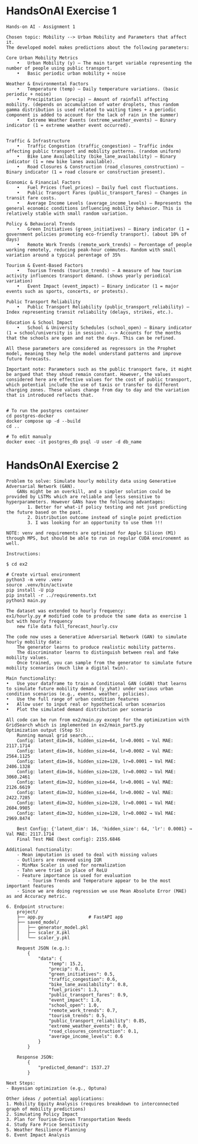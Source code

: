 # HandsOnAI Exercise 1
	Hands-on AI - Assignment 1

	Chosen topic: Mobility --> Urban Mobility and Parameters that affect it.
	The developed model makes predictions about the following parameters: 

	Core Urban Mobility Metrics
		•	Urban Mobility (y) – The main target variable representing the number of people using public transport.
		•	Basic periodic urban mobility + noise

	Weather & Environmental Factors
		•	Temperature (temp) – Daily temperature variations. (basic periodic + noise)
		•	Precipitation (precip) – Amount of rainfall affecting mobility. (depends on accumulation of water droplets, thus random gamma distribution is used related to waiting times + a periodic component is added to account for the lack of rain in the summer)
		•	Extreme Weather Events (extreme_weather_events) – Binary indicator (1 = extreme weather event occurred).


	Traffic & Infrastructure
		•	Traffic Congestion (traffic_congestion) – Traffic index affecting public transport and mobility patterns. (random uniform)
		•	Bike Lane Availability (bike_lane_availability) – Binary indicator (1 = new bike lanes available).
		•	Road Closures & Construction (road_closures_construction) – Binary indicator (1 = road closure or construction present).

	Economic & Financial Factors
		•	Fuel Prices (fuel_prices) – Daily fuel cost fluctuations.
		•	Public Transport Fares (public_transport_fares) – Changes in transit fare costs.
		•	Average Income Levels (average_income_levels) – Represents the general economic conditions influencing mobility behavior. This is relatively stable with small random variation. 

	Policy & Behavioral Trends
		•	Green Initiatives (green_initiatives) – Binary indicator (1 = government policies promoting eco-friendly transport). (about 10% of days)
		•	Remote Work Trends (remote_work_trends) – Percentage of people working remotely, reducing peak-hour commutes. Random with small variation around a typical perentage of 35%

	Tourism & Event-Based Factors
		•	Tourism Trends (tourism_trends) – A measure of how tourism activity influences transport demand. (shows yearly periodical variation)
		•	Event Impact (event_impact) – Binary indicator (1 = major events such as sports, concerts, or protests).

	Public Transport Reliability
		•	Public Transport Reliability (public_transport_reliability) – Index representing transit reliability (delays, strikes, etc.).

	Education & School Impact
		•	School & University Schedules (school_open) – Binary indicator (1 = school/university is in session). --> Accounts for the months that the schools are open and not the days. This can be refined. 

	All these parameters are considered as regressors in the Prophet model, meaning they help the model understand patterns and improve future forecasts.

	Important note: Parameters such as the public transport fare, it might be argued that they shoud remain constant. However, the values considered here are effective values for the cost of public transport, which potential include the use of taxis or transfer to different charging zones. These values change from day to day and the variation that is introduced reflects that. 


	# To run the postgres container
	cd postgres-docker
	docker compose up -d --build
	cd .. 

	# To edit manualy
	docker exec -it postgres_db psql -U user -d db_name


# HandsOnAI Exercise 2

	Problem to solve: Simulate hourly mobility data using Generative Adversarial Network (GAN).
		GANs might be an overkill, and a simpler solution could be provided by LSTMs which are reliable and less sensitive to hyperparameters. However GANs have the following advantages: 
			1. Better for what-if policy testing and not just predicting the future based on the past. 
			2. Distribution outcome instead of single point prediction
			3. I was looking for an opportunity to use them !!! 

	NOTE: venv and requirements are optimized for Apple Silicon (M1) through MPS, but should be able to run in regular CUDA environemnt as well.  

	Instructions: 

	$ cd ex2

	# Create virtual environment 
	python3 -m venv .venv
	source .venv/bin/activate
	pip install -U pip
	pip install -r ../requirements.txt
	python3 main.py

	The dataset was extended to hourly frequency:
	ex1/hourly.py # modified code to produce the same data as exercise 1 but with hourly frequency
		new file data full_forecast_hourly.csv

	The code now uses a Generative Adversarial Network (GAN) to simulate hourly mobility data: 
		The generator learns to produce realistic mobility patterns.
		The discriminator learns to distinguish between real and fake mobility values.
		Once trained, you can sample from the generator to simulate future mobility scenarios (much like a digital twin).

	Main functionality: 
	•	Use your dataframe to train a Conditional GAN (cGAN) that learns to simulate future mobility demand (y_yhat) under various urban condition scenarios (e.g., events, weather, policies).
	•	Use the full range of urban condition features
	•	Allow user to input real or hypothetical urban scenarios
	•	Plot the simulated demand distribution per scenario

	All code can be run from ex2/main.py except for the optimization with GridSearch which is implemented in ex2/main_part5.py
	Optimization output (Step 5): 
		Running manual grid search...
		Config: latent_dim=16, hidden_size=64, lr=0.0001 → Val MAE: 2117.1714
		Config: latent_dim=16, hidden_size=64, lr=0.0002 → Val MAE: 2564.1125
		Config: latent_dim=16, hidden_size=128, lr=0.0001 → Val MAE: 2406.1328
		Config: latent_dim=16, hidden_size=128, lr=0.0002 → Val MAE: 3060.2461
		Config: latent_dim=32, hidden_size=64, lr=0.0001 → Val MAE: 2126.6619
		Config: latent_dim=32, hidden_size=64, lr=0.0002 → Val MAE: 2422.7285
		Config: latent_dim=32, hidden_size=128, lr=0.0001 → Val MAE: 2604.9985
		Config: latent_dim=32, hidden_size=128, lr=0.0002 → Val MAE: 2969.8474

		Best Config: {'latent_dim': 16, 'hidden_size': 64, 'lr': 0.0001} → Val MAE: 2117.1714
		Final Test MAE (best config): 2155.6846

	Additional functionality: 
		- Mean imputation is used to deal with missing values
		- Outliers are removed using IQR
		- MinMax Scaler is used for normalization
		- Tahn were tried in place of ReLU 
		- Feature importance is used for evaluation
			- Tourism Trends and Temperature appear to be the most important features
		- Since we are doing regression we use Mean Absolute Error (MAE) as and Accuracy metric.

	6. Endpoint structure: 
		project/
		├── app.py                 # FastAPI app
		├── saved_model/
		│   ├── generator_model.pkl
		│   ├── scaler_X.pkl
		│   └── scaler_y.pkl

		Request JSON (e.g.):
			{
				"data": {
					"temp": 15.2,
					"precip": 0.1,
					"green_initiatives": 0.5,
					"traffic_congestion": 0.6,
					"bike_lane_availability": 0.8,
					"fuel_prices": 1.3,
					"public_transport_fares": 0.9,
					"event_impact": 1.0,
					"school_open": 1.0,
					"remote_work_trends": 0.7,
					"tourism_trends": 0.5,
					"public_transport_reliability": 0.85,
					"extreme_weather_events": 0.0,
					"road_closures_construction": 0.1,
					"average_income_levels": 0.6
				}
			}

		Response JSON: 
			{
				"predicted_demand": 1537.27
			}

	Next Steps: 
	- Bayesian optimization (e.g., Optuna)

	Other ideas / potential applications: 
	1. Mobility Equity Analysis (requires breakdown to interconnected graph of mobility predictions)
	2. Simulating Policy Impact
	3. Plan for Tourism-Driven Transportation Needs
	4. Study Fare Price Sensitivity
	5. Weather Resilience Planning
	6. Event Impact Analysis